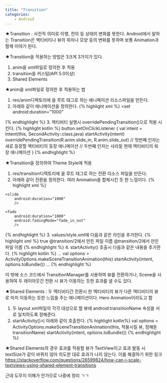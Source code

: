 ```yaml
---
title: "Transition"
categories:
    - Android
---
```

★Transition : 사전적 의미로 이행, 전의 등 상태의 변화를 뜻한다. Android에서 말하는 Transition은 액티비티나 뷰의 위치나 모양 등의 변화를 뜻하며 보통 Animation과 함께 이야기 된다.

★Transition을 적용하는 방법은 3크게 3가지가 있다.

1. anim을 xml파일로 정의한 후 적용
2. transition을 커스텀(API 5.0이상)
3. Shared Elements

★anim을 xml파일로 정의한 후 적용하는 법
1. res/anim디렉토리에 <set>을 루트 태그로 하는 애니메이션 리소스파일을 만든다.
2. 아래와 같이 애니메이션을 정의한다.
{% highlight xml %}
<set
    android:duration="1000"
    >
    <translate 
        android:fromYDelta="-100%"
        android:toYDelta="0%"
        />
</set>
{% endhighlight %}
3. 액티비티 실행시 overridePendingTransition()으로 적용 시킨다.
{% highlight kotlin %}
button.setOnClickListener {
            val intent = Intent(this, SecondActivity::class.java)
            startActivity(intent)
            overridePendingTransition(R.anim.slide_in, R.anim.slide_out)
            // 첫번째 인자는 새로 등장할 액티비티의 등장 애니메이션
            // 두번째 인자는 사라질 현재 액티비티의 퇴장 애니메이션
        }
{% endhighlight %}

★Transition을 정의하여 Theme Style에 적용
1. res/transition디렉토리에 <transitionSet>을 루트 태그로 하는 전환 리소스 파일을 만든다.
2. 아래와 같이 전환을 정의한다. 여러 Animation을 합체시킨 듯 한 느낌이다.
{% highlight xml %}
<transitionSet>

    <slide
        android:duration="1000"
        />

    <fade
        android:duration="1000"
        android:fadingMode="fade_in_out"
        />

</transitionSet>
{% endhighlight %}
3. values/style.xml에 다음과 같은 라인을 추가한다.
{% highlight xml %}
<item name="android:windowContentTransitions">true</item>
<item name="android:windowEnterTransition">@transition/2에서 만든 파일 이름</item>
<item name="android:windowExitTransition">@transition/2에서 만든 파일 이름</item>
{% endhighlight %}
4. startActivity() 호출시 다음과 같은 내용을 추가한다.
{% highlight kotlin %}
...
val options = ActivityOptions.makeSceneTransitionAnimation(this)
startActivity(intent, options.toBundle())
...
{% endhighlight %}

이 밖에 소스 코드에서 TransitionManager를 사용하여 뷰를 전환하거나, Scene을 사용하여 두 레이아웃간 전환 시 뷰가 이동하는 듯한 효과를 낼 수도 있다. 

★Shared Elements : 두 액티비티간 전환시 한 액티비티의 뷰가 다른 액티비티의 뷰로 마치 이동하는 듯한 느낌을 주는 애니메이션이다. Hero Animation이라도고 함
1. 두 layout xml파일의 각각 대상으로 할 뷰에 android:transitionName 속성을 서로 일치하도록 정해준다.
2. startActivity()시 아래와 같이 호출한다.
{% highlight kotlin%}
val options = ActivityOptions.makeSceneTransitionAnimation(this, 적용시킬 뷰, 정해둔 transitionName)
startActivity(intent, options.toBundle())
{% endhighlight %} 

★Shared Elements의 경우 효과를 적용할 뷰가 TextView이고 효과 발동 시 textSize가 같이 바뀌지 않아 의도한 대로 효과가 나지 않는다.
이를 해결하기 위한 링크 https://stackoverflow.com/questions/26599824/how-can-i-scale-textviews-using-shared-element-transitions

근데 도무지 이해가 안가므로 나중에 정리 ㄱㄱ